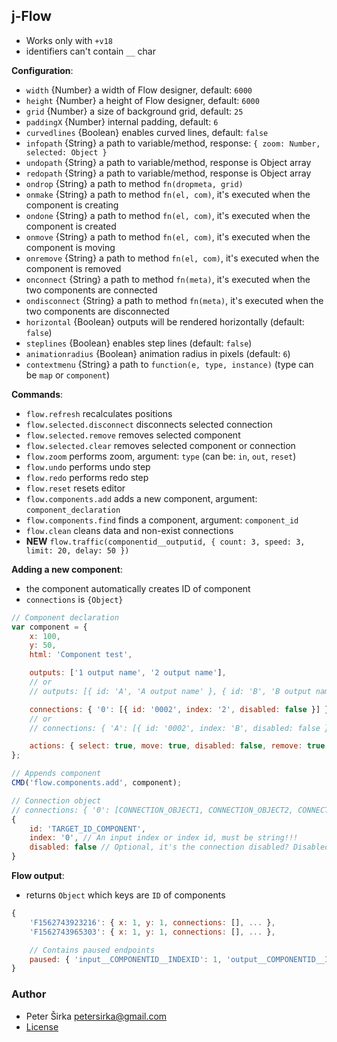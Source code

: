 ## j-Flow

- Works only with `+v18`
- identifiers can't contain `__` char

__Configuration__:

- `width` {Number} a width of Flow designer, default: `6000`
- `height` {Number} a height of Flow designer, default: `6000`
- `grid` {Number} a size of background grid, default: `25`
- `paddingX` {Number} internal padding, default: `6`
- `curvedlines` {Boolean} enables curved lines, default: `false`
- `infopath` {String} a path to variable/method, response: `{ zoom: Number, selected: Object }`
- `undopath` {String} a path to variable/method, response is Object array
- `redopath` {String} a path to variable/method, response is Object array
- `ondrop` {String} a path to method `fn(dropmeta, grid)`
- `onmake` {String} a path to method `fn(el, com)`, it's executed when the component is creating
- `ondone` {String} a path to method `fn(el, com)`, it's executed when the component is created
- `onmove` {String} a path to method `fn(el, com)`, it's executed when the component is moving
- `onremove` {String} a path to method `fn(el, com)`, it's executed when the component is removed
- `onconnect` {String} a path to method `fn(meta)`, it's executed when the two components are connected
- `ondisconnect` {String} a path to method `fn(meta)`, it's executed when the two components are disconnected
- `horizontal` {Boolean} outputs will be rendered horizontally (default: `false`)
- `steplines` {Boolean} enables step lines (default: `false`)
- `animationradius` {Boolean} animation radius in pixels (default: `6`)
- `contextmenu` {String} a path to `function(e, type, instance)` (type can be `map` or `component`)

__Commands__:

- `flow.refresh` recalculates positions
- `flow.selected.disconnect` disconnects selected connection
- `flow.selected.remove` removes selected component
- `flow.selected.clear` removes selected component or connection
- `flow.zoom` performs zoom, argument: `type` (can be: `in`, `out`, `reset`)
- `flow.undo` performs undo step
- `flow.redo` performs redo step
- `flow.reset` resets editor
- `flow.components.add` adds a new component, argument: `component_declaration`
- `flow.components.find` finds a component, argument: `component_id`
- `flow.clean` cleans data and non-exist connections
- __NEW__ `flow.traffic(componentid__outputid, { count: 3, speed: 3, limit: 20, delay: 50 })`

__Adding a new component__:

- the component automatically creates ID of component
- `connections` is `{Object}`

```javascript
// Component declaration
var component = {
	x: 100,
	y: 50,
	html: 'Component test',

	outputs: ['1 output name', '2 output name'],
	// or
	// outputs: [{ id: 'A', 'A output name' }, { id: 'B', 'B output name' }],

	connections: { '0': [{ id: '0002', index: '2', disabled: false }] }, // Look to the connection object below
	// or
	// connections: { 'A': [{ id: '0002', index: 'B', disabled: false }] },

	actions: { select: true, move: true, disabled: false, remove: true, connect: true }
};

// Appends component
CMD('flow.components.add', component);
```

```javascript
// Connection object
// connections: { '0': [CONNECTION_OBJECT1, CONNECTION_OBJECT2, CONNECTION_OBJECT3] }
{
	id: 'TARGET_ID_COMPONENT',
	index: '0', // An input index or index id, must be string!!!
	disabled: false // Optional, it's the connection disabled? Disabled connection can't be removed
}
````

__Flow output__:

- returns `Object` which keys are `ID` of components

```javascript
{
	'F1562743923216': { x: 1, y: 1, connections: [], ... },
	'F1562743965303': { x: 1, y: 1, connections: [], ... },

	// Contains paused endpoints
	paused: { 'input__COMPONENTID__INDEXID': 1, 'output__COMPONENTID__INDEXID': 1 }
}
````

### Author

- Peter Širka <petersirka@gmail.com>
- [License](https://www.totaljs.com/license/)